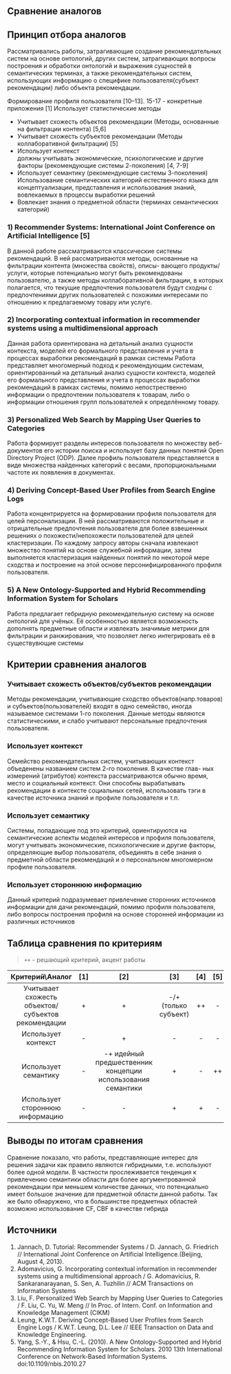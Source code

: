 ## Сравнение аналогов

## Принцип отбора аналогов

Рассматривались работы, затрагивающие создание рекомендательных систем на основе онтологий, других систем, затрагивающих вопросы построения и обработки онтологий и выражения сущностей в семантических терминах, а также рекомендательных систем, использующих информацию о специфике пользователя(субъект рекомендации) либо объекта рекомендации.

Формирование профиля пользователя   [10–13].
15-17 - конкретные приложения
[1]
Использует статистические методы  
- Учитывает схожесть объектов рекомендации (Методы, основанные на фильтрации контента)  [5,6]
- Учитывает схожесть субъектов рекомендации (Методы коллаборативной фильтрации)  [5]  
- Использует контекст  
должны учитывать экономические, психологические и другие факторы (рекомендующие системы 2-поколения) [4, 7-9]    
- Использует семантику (рекомендующие системы 3-поколения)  
Использование семантических категорий естественного языка для концептуализации, представления и использования знаний, вовлекаемых в процессы выработки решений  
- Вовлекает знания о предметной области (терминах семантических категорий)
  
  
### 1) Recommender Systems: International Joint Conference on Artificial Intelligence [5]

В данной работе рассматриваются классические системы рекомендаций. В ней рассматриваются методы, основанные на фильтрации контента (множества свойств), описы-
вающего продукты/услуги, которые потенциально могут быть рекомендованы пользователю, а также методы коллаборативной фильтрации, в которых полагается, что текущие предпочтения пользователя будут сходны с предпочтениями других пользователей с похожими интересами по отношению к предлагаемому товару или услуге.

### 2) Incorporating contextual information in recommender systems using a multidimensional approach
Данная работа ориентирована на детальный анализ сущности контекста, моделей его формального представления и учета в процессах выработки рекомендаций в рамках системы
Работа представляет многомерный подход к рекомендующим системам, ориентированный на детальный анализ сущности контекста, моделей его формального представления и учета в процессах выработки рекомендаций в рамках системы, помимо непострественно информации о предпочтении пользователя к товарам, либо о информации отношения групп пользователей к определённому товару.

### 3) Personalized Web Search by Mapping User Queries to Categories
Работа формирует разделы интересов пользователя по множеству веб-документов его истории поиска и использует базу данных понятий Open Directory Project (ODP). Далее профиль пользователя представляется в виде множества найденных категорий с весами, пропорциональными частоте их появления в документах.

### 4) Deriving Concept-Based User Profiles from Search Engine Logs
Работа концентрируется на формировании профиля пользователя для целей персонализации. В ней рассматриваются положительные и отрицательные предпочтения пользователя для более взвешенных решениях о похожести/непохожести пользователей для целей кластеризации. По каждому запросу авторы сначала извлекают множество понятий на основе служебной информации, затем выполняется кластеризация найденных понятий по некоторой мере сходства и построение на этой основе персонифицированного профиля пользователя.

### 5) A New Ontology-Supported and Hybrid Recommending Information System for Scholars
Работа предлагает гебридную рекомендательную систему на основе онтологий для учёных. Её особенностью является возможность дополнять предметные области и извлекать значимые метрики для фильтрации и ранжирования, что позволяет легко интегрировать её в существувющие системы

## Критерии сравнения аналогов

### Учитывает схожесть объектов/субъектов рекомендации

Методы рекомендации, учитывающие сходство объектов(напр.товаров) и субъектов(пользователей) входят в одно семейство, иногда называемое системами 1-го поколения. Данные методы являются статистическими, и слабо учитывают персональные предпочтения пользователя.

### Использует контекст

Семейство рекомендательных систем, учитывающих контекст объеденены названием систем 2-го поколения. В качестве глав-
ных измерений (атрибутов) контекста рассматриваются обычно время, место и социальный контекст. Они способны вырабатывать рекомендации в контексте социальных сетей, использовать тэги в качестве источника знаний и профиле пользователя и т.п.  

### Использует семантику

Системы, попадающие под это критерий, ориентируются на семантические аспекты моделей интересов и профиля пользователя, могут учитывать экономические, психологические и другие факторы,
определяющие выбор пользователя, объединять в себе знания о предметной области рекомендаций и о персональном многомерном профиле пользователя.  

### Использует стороннюю информацию
Данный критерий подразумевает привлечение сторонних источников информации для дачи рекомендаций, помимо профиля пользователя, либо вопросы построения профиля на основе сторонней информации из различных источников

## Таблица сравнения по критериям
>`++` - решающий критерий, акцент работы

| Критерий\\Аналог | [1] | [2] | [3] | [4] | [5] |
| :---: | :---: | :---: | :---: | :---: | :---: |
| Учитывает схожесть объектов/субъектов рекомендации | + | + | -/+(только субъект) | ++ | - |
| Использует контекст | - | + | - | - | - |
| Использует семантику | - | -+ идейный предшественник концепции использования семантики | + | - | ++ |
| Использует стороннюю информацию | - | - | + | + | - |

## Выводы по итогам сравнения
Сравнение показало, что работы, представляющие интерес для решения задачи как правило являются гибридными, т.е. используют более одной модели. В частности прослеживается тенденция к привлечению семантики области для более аргументрованной рекомендации при меньшем количестве данных, что потенциально имеет большое значение для предметной области данной работы. Так же было обнаружено, что в большинстве предметных областей возможно использование CF, CBF в качестве гибрида  

## Источники
1) Jannach, D. Tutorial: Recommender Systems / D. Jannach, G. Friedrich // International Joint Conference on Artificial Intelligence.(Beijing, August 4, 2013).
2) Adomavicius, G. Incorporating contextual information in recommender systems using a multidimensional approach / G. Adomavicius, R. Sankaranarayanan, S. Sen, A. Tuzhilin // ACM Transactions on Information Systems
3) Liu, F. Personalized Web Search by Mapping User Queries to Categories / F. Liu, C. Yu, W. Meng // In Proc. of Intern. Conf. on Information and Knowledge Management (CIKM)
4) Leung, K.W.T. Deriving Concept-Based User Profiles from Search Engine Logs / K.W.T. Leung, D.L. Lee // IEEE Transaction on Data and Knowledge Engineering.
5) Yang, S.-Y., & Hsu, C.-L. (2010). A New Ontology-Supported and Hybrid Recommending Information System for Scholars. 2010 13th International Conference on Network-Based Information Systems. doi:10.1109/nbis.2010.27